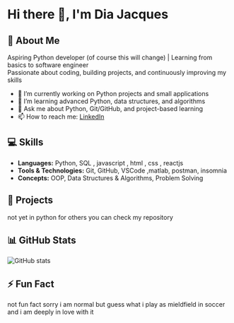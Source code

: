 # Hi there 👋, I'm Dia Jacques

## 🚀 About Me
Aspiring Python developer (of course this will change) | Learning from basics to software engineer  
Passionate about coding, building projects, and continuously improving my skills  

- 🔭 I’m currently working on Python projects and small applications  
- 🌱 I’m learning advanced Python, data structures, and algorithms  
- 💬 Ask me about Python, Git/GitHub, and project-based learning  
- 📫 How to reach me: [LinkedIn](https://www.linkedin.com/in/dia-jacques-a19a1a256/)  

## 💻 Skills
- **Languages:** Python, SQL , javascript , html , css , reactjs 
- **Tools & Technologies:** Git, GitHub, VSCode ,matlab, postman, insomnia 
- **Concepts:** OOP, Data Structures & Algorithms, Problem Solving  

## 📝 Projects
not yet in python for others you can check my repository

## 📊 GitHub Stats
![GitHub stats](https://github-readme-stats.vercel.app/api?username=Perryx7&show_icons=true&theme=radical)

## ⚡ Fun Fact
not fun fact sorry i am normal but guess what i play as mieldfield in soccer and i am deeply in love with it
